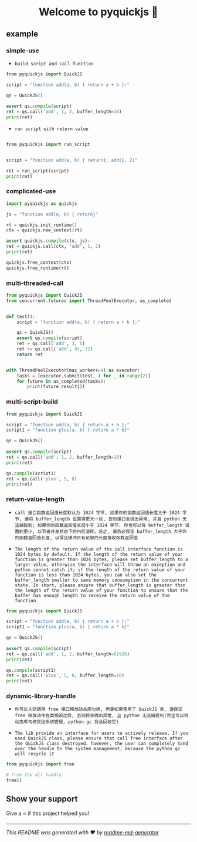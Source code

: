 <h1 align="center">Welcome to pyquickjs 👋</h1>
<p>
</p>

## example

### simple-use

* `build script and call function`

```python
from pyquickjs import QuickJS

script = "function add(a, b) { return a + b };"

qs = QuickJS()
    
assert qs.compile(script)
ret = qs.call('add', 1, 2, buffer_length=10)
print(ret)
```

* `run script with return value`

```python

from pyquickjs import run_script


script = "function add(a, b) { return}; add(1, 2)"

ret = run_script(script)
print(ret)
```

### complicated-use

```python
import pyquickjs as quickjs

js = "function add(a, b) { return}"

rt = quickjs.init_runtime()
ctx = quickjs.new_context(rt)

assert quickjs.compile(ctx, js):
ret = quickjs.call(ctx, "add", 1, 2)
print(ret)

quickjs.free_context(ctx)
quickjs.free_runtime(rt)
```

### multi-threaded-call
```python
from pyquickjs import QuickJS
from concurrent.futures import ThreadPoolExecutor, as_completed


def test():
    script = "function add(a, b) { return a + b };"

    qs = QuickJS()
    assert qs.compile(script)
    ret = qs.call('add', 3, 6)
    ret += qs.call('add', 45, 32)
    return ret


with ThreadPoolExecutor(max_workers=4) as executor:
    tasks = [executor.submit(test, ) for _ in range(2)]
    for future in as_completed(tasks):
        print(future.result())
```

### multi-script-build

```python
from pyquickjs import QuickJS

script = "function add(a, b) { return a + b };"
script1 = "function plus(a, b) { return a * b}"

qs = QuickJS()
    
assert qs.compile(script)
ret = qs.call('add', 1, 2, buffer_length=10)
print(ret)

qs.compile(script1)
ret = qs.call('plus', 5, 8)
print(ret)
```

### return-value-length

* `call 接口函数返回值长度默认为 1024 字节, 如果你的函数返回值长度大于 1024 字节, 请将 buffer_length 设置得更大一些, 否则接口会抛出异常, 并且 python 无法捕捉到; 如果你的函数返回值长度小于 1024 字节, 你也可以将 buffer_length 设置的更小, 以节省并发状态下的内存消耗。总之, 请务必保证 buffer_length 大于你的函数返回值长度, 以保证缓冲区有足够的长度接收函数返回值`

* `The length of the return value of the call interface function is 1024 bytes by default. If the length of the return value of your function is greater than 1024 bytes, please set buffer_length to a larger value, otherwise the interface will throw an exception and python cannot catch it; if the length of the return value of your function is less than 1024 bytes, you can also set the buffer_length smaller to save memory consumption in the concurrent state. In short, please ensure that buffer_length is greater than the length of the return value of your function to ensure that the buffer has enough length to receive the return value of the function`

```python
from pyquickjs import QuickJS

script = "function add(a, b) { return a + b };"
script1 = "function plus(a, b) { return a * b}"

qs = QuickJS()
    
assert qs.compile(script)
ret = qs.call('add', 1, 2, buffer_length=81920)
print(ret)

qs.compile(script1)
ret = qs.call('plus', 5, 8, buffer_length=10)
print(ret)
```

### dynamic-library-handle

* `你可以主动调用 free 接口释放动态库句柄, 但是如果使用了 QuickJS 类, 请保证 free 释放动作在类销毁之后, 否则将会抛出异常, 且 python 无法捕捉到(完全可以将动态库句柄交给系统管理, python gc 将会回收它)`

* `The lib provide an interface for users to actively release. If you used QuickJS class, please ensure that call free interface after the QuickJS class destroyed. however, the user can completely hand over the handle to the system management, because the python gc will recycle it`

```python
from pyquickjs import free

# free the dll handle
free()
```

## Show your support

Give a ⭐️ if this project helped you!

***
_This README was generated with ❤️ by [readme-md-generator](https://github.com/kefranabg/readme-md-generator)_